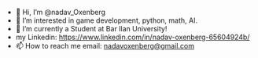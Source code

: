- 👋 Hi, I’m @nadav_Oxenberg
- 👀 I’m interested in game development, python, math, AI. 
- 🌱 I’m currently a Student at Bar Ilan University!
- my Linkedin: https://www.linkedin.com/in/nadav-oxenberg-65604924b/
- 📫 How to reach me email: nadavoxenberg@gmail.com

<!---
nadavox/nadavox is a ✨ special ✨ repository because its `README.md` (this file) appears on your GitHub profile.
You can click the Preview link to take a look at your changes.
--->

